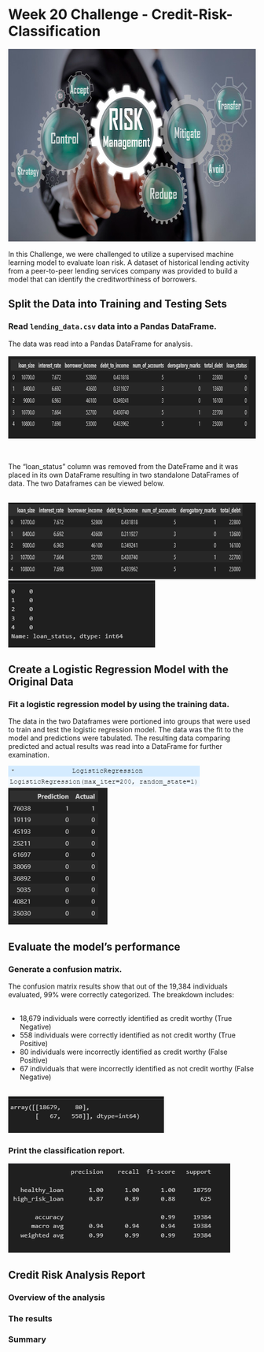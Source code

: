 # Week 20 Challenge - Credit-Risk-Classification

<img src="ReadMe Pics/Pic 12.png" width="648" height="391">

In this Challenge, we were challenged to utilize a supervised machine learning model to evaluate loan risk. A dataset of historical lending activity from a peer-to-peer lending services company was provided to build a model that can identify the creditworthiness of borrowers.   


## Split the Data into Training and Testing Sets

### Read `lending_data.csv` data into a Pandas DataFrame.

 The data was read into a Pandas DataFrame for analysis.  
<br>
<img src="ReadMe Pics/Pic 1.png" width="858" height="167">

<br>


The “loan_status” column was removed from the DateFrame and it was placed in its own DataFrame resulting in two standalone DataFrames of data.  The two Dataframes can be viewed below. 

<br>
<img src="ReadMe Pics/Pic 3.png" width="785" height="155">
<img src="ReadMe Pics/Pic 2.png" width="299" height="136">


## Create a Logistic Regression Model with the Original Data

### Fit a logistic regression model by using the training data.

The data in the two Dataframes were portioned into groups that were used to train and test the logistic regression model.  The data was the fit to the model and predictions were tabulated. The resulting data comparing predicted and actual results was read into a DataFrame for further examination.  

<img src="ReadMe Pics/Pic 16.png" width="390" height="42">

<br>

<img src="ReadMe Pics/Pic 4.png" width="202" height="277">
<br>



## Evaluate the model’s performance

### Generate a confusion matrix.

The confusion matrix results show that out of the 19,384 individuals evaluated, 99% were correctly categorized.  The breakdown includes:  
<br>
* 18,679 individuals were correctly identified as credit worthy (True Negative)
* 558 individuals were correctly identified as not credit worthy (True Positive)
* 80 individuals were incorrectly identified as credit worthy (False Positive)
* 67 individuals that were incorrectly identified as not credit worthy (False Negative)

<br>
<img src="ReadMe Pics/Pic 5.png" width="317" height="74">

### Print the classification report.

<img src="ReadMe Pics/Pic 6.png" width="452" height="181">
<br>

## Credit Risk Analysis Report
### Overview of the analysis
### The results
### Summary

